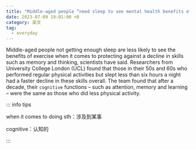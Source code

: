 ```yaml
---
title: "Middle-aged people “need sleep to see mental health benefits of exercise”"
date: 2023-07-09 19:01:00 +8
category: 英文
tag:
  - everyday
---
```


Middle-aged people not getting enough sleep are less likely to see the benefits of exercise when it comes to protecting against a decline in skills such as memory and thinking, scientists have said. Researchers from University College London (UCL) found that those in their 50s and 60s who performed regular physical activities but slept less than six hours a night had a faster decline in these skills overall. The team found that after a decade, their `cognitive` functions – such as attention, memory and learning – were the same as those who did less physical activity.

::: info tips

when it comes to doing sth：涉及到某事

cognitive：认知的

:::
